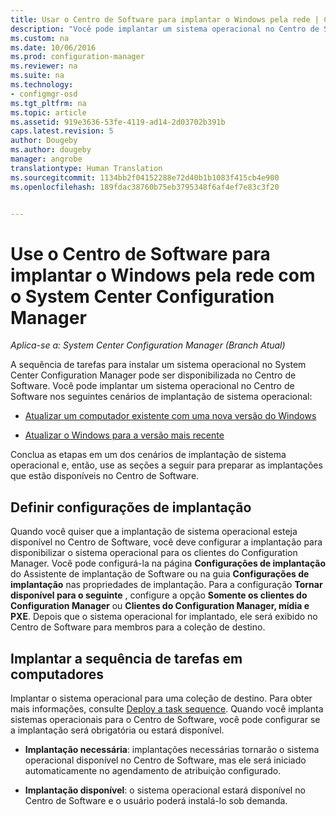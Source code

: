 ```yaml
---
title: Usar o Centro de Software para implantar o Windows pela rede | Configuration Manager
description: "Você pode implantar um sistema operacional no Centro de Software para atualizar um computador existente com uma nova versão do Windows ou para atualizar o Windows para a versão mais recente."
ms.custom: na
ms.date: 10/06/2016
ms.prod: configuration-manager
ms.reviewer: na
ms.suite: na
ms.technology:
- configmgr-osd
ms.tgt_pltfrm: na
ms.topic: article
ms.assetid: 919e3636-53fe-4119-ad14-2d03702b391b
caps.latest.revision: 5
author: Dougeby
ms.author: dougeby
manager: angrobe
translationtype: Human Translation
ms.sourcegitcommit: 1134bb2f04152288e72d40b1b1083f415cb4e900
ms.openlocfilehash: 189fdac38760b75eb3795348f6af4ef7e83c3f20


---
```

# <a name="use-software-center-to-deploy-windows-over-the-network-with-system-center-configuration-manager"></a>Use o Centro de Software para implantar o Windows pela rede com o System Center Configuration Manager

*Aplica-se a: System Center Configuration Manager (Branch Atual)*

A sequência de tarefas para instalar um sistema operacional no System Center Configuration Manager pode ser disponibilizada no Centro de Software. Você pode implantar um sistema operacional no Centro de Software nos seguintes cenários de implantação de sistema operacional:  

-   [Atualizar um computador existente com uma nova versão do Windows](refresh-an-existing-computer-with-a-new-version-of-windows.md)  

-   [Atualizar o Windows para a versão mais recente](upgrade-windows-to-the-latest-version.md)  

 Conclua as etapas em um dos cenários de implantação de sistema operacional e, então, use as seções a seguir para preparar as implantações que estão disponíveis no Centro de Software.  

## <a name="configure-deployment-settings"></a>Definir configurações de implantação  
 Quando você quiser que a implantação de sistema operacional esteja disponível no Centro de Software, você deve configurar a implantação para disponibilizar o sistema operacional para os clientes do Configuration Manager. Você pode configurá-la na página **Configurações de implantação** do Assistente de implantação de Software ou na guia **Configurações de implantação** nas propriedades de implantação.  Para a configuração **Tornar disponível para o seguinte** , configure a opção **Somente os clientes do Configuration Manager** ou **Clientes do Configuration Manager, mídia e PXE**. Depois que o sistema operacional for implantado, ele será exibido no Centro de Software para membros para a coleção de destino.  

##  <a name="a-namebkmkdeploya-deploy-the-task-sequence-to-computers"></a><a name="BKMK_Deploy"></a> Implantar a sequência de tarefas em computadores  
 Implantar o sistema operacional para uma coleção de destino. Para obter mais informações, consulte [Deploy a task sequence](manage-task-sequences-to-automate-tasks.md#BKMK_DeployTS). Quando você implanta sistemas operacionais para o Centro de Software, você pode configurar se a implantação será obrigatória ou estará disponível.  

-   **Implantação necessária**: implantações necessárias tornarão o sistema operacional disponível no Centro de Software, mas ele será iniciado automaticamente no agendamento de atribuição configurado.  

-   **Implantação disponível**: o sistema operacional estará disponível no Centro de Software e o usuário poderá instalá-lo sob demanda.  



<!--HONumber=Nov16_HO1-->



